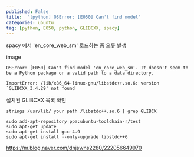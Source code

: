```yaml
---
published: False
title:  "[python] OSError: [E050] Can't find model"
categories: ubuntu
tag: [python, E050, python, GLIBCXX, spacy]
---
```


spacy 에서 'en_core_web_sm' 로드하는 중 오류 발생

image

```
OSError: [E050] Can't find model 'en_core_web_sm'. It doesn't seem to be a Python package or a valid path to a data directory.
```

```
ImportError: /lib/x86_64-linux-gnu/libstdc++.so.6: version `GLIBCXX_3.4.29' not found
``` 

설치된 GLIBCXX 목록 확인
```
strings /usr/lib/ your path /libstdc++.so.6 | grep GLIBCX
```

```
sudo add-apt-repository ppa:ubuntu-toolchain-r/test
sudo apt-get update
sudo apt-get install gcc-4.9
sudo apt-get install --only-upgrade libstdc++6
```

https://m.blog.naver.com/dnjswns2280/222056649970